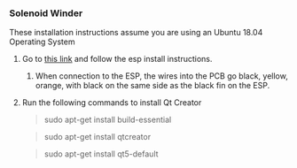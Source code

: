 ### Solenoid Winder

These installation instructions assume you are using an Ubuntu 18.04 Operating System

1. Go to [this link](https://docs.espressif.com/projects/esp-idf/en/latest/get-started/) and follow the esp install instructions.
    1. When connection to the ESP, the wires into the PCB go black, yellow, orange, with black on the same side as the black fin on the ESP.
2. Run the following commands to install Qt Creator
    
    > sudo apt-get install build-essential 
    
    > sudo apt-get install qtcreator
    
    > sudo apt-get install qt5-default
